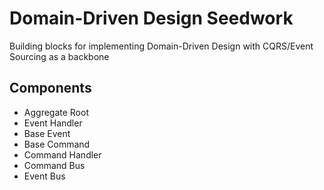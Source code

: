 # Domain-Driven Design Seedwork

Building blocks for implementing Domain-Driven Design with CQRS/Event Sourcing as a backbone

## Components

- Aggregate Root
- Event Handler
- Base Event
- Base Command
- Command Handler
- Command Bus
- Event Bus

